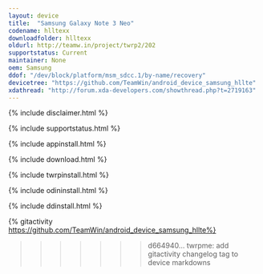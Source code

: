 ```yaml
---
layout: device
title:  "Samsung Galaxy Note 3 Neo"
codename: hlltexx
downloadfolder: hlltexx
oldurl: http://teamw.in/project/twrp2/202
supportstatus: Current
maintainer: None
oem: Samsung
ddof: "/dev/block/platform/msm_sdcc.1/by-name/recovery"
devicetree: "https://github.com/TeamWin/android_device_samsung_hllte"
xdathread: "http://forum.xda-developers.com/showthread.php?t=2719163"
---
```


{% include disclaimer.html %}

{% include supportstatus.html %}

{% include appinstall.html %}

{% include download.html %}

{% include twrpinstall.html %}

{% include odininstall.html %}

{% include ddinstall.html %}

{% gitactivity  https://github.com/TeamWin/android_device_samsung_hllte%}
>>>>>>> d664940... twrpme: add gitactivity changelog tag to device markdowns
